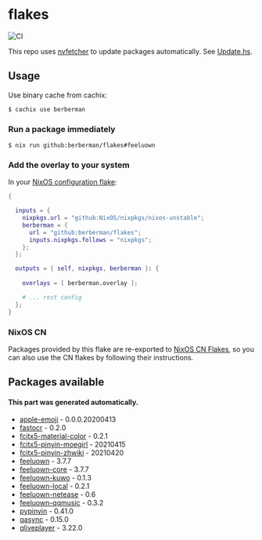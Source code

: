 # flakes

![CI](https://github.com/berberman/flakes/workflows/Update%20and%20check/badge.svg)

This repo uses [nvfetcher](https://github.com/berberman/nvfetcher) to update packages automatically.
See [Update.hs](Update.hs).

## Usage

Use binary cache from cachix:

```
$ cachix use berberman
```

### Run a package immediately

```
$ nix run github:berberman/flakes#feeluown
```

### Add the overlay to your system

In your [NixOS configuration flake](https://www.tweag.io/blog/2020-07-31-nixos-flakes/):

```nix
{

  inputs = {
    nixpkgs.url = "github:NixOS/nixpkgs/nixos-unstable";
    berberman = {
      url = "github:berberman/flakes";
      inputs.nixpkgs.follows = "nixpkgs";
    };
  };

  outputs = { self, nixpkgs, berberman }: {
  
    overlays = [ berberman.overlay ];

    # ... rest config
  };
}
```

### NixOS CN

Packages provided by this flake are re-exported to [NixOS CN Flakes](https://github.com/nixos-cn/flakes),
so you can also use the CN flakes by following their instructions.

## Packages available

#### This part was generated automatically.

* [apple-emoji](https://github.com/samuelngs/apple-emoji-linux) - 0.0.0.20200413
* [fastocr](https://github.com/BruceZhang1993/FastOCR) - 0.2.0
* [fcitx5-material-color](https://github.com/hosxy/Fcitx5-Material-Color) - 0.2.1
* [fcitx5-pinyin-moegirl](https://github.com/outloudvi/mw2fcitx) - 20210415
* [fcitx5-pinyin-zhwiki](https://github.com/felixonmars/fcitx5-pinyin-zhwiki) - 20210420
* [feeluown](https://github.com/feeluown/FeelUOwn) - 3.7.7
* [feeluown-core](https://github.com/feeluown/FeelUOwn) - 3.7.7
* [feeluown-kuwo](https://github.com/feeluown/feeluown-kuwo) - 0.1.3
* [feeluown-local](https://github.com/feeluown/feeluown-local) - 0.2.1
* [feeluown-netease](https://github.com/feeluown/feeluown-netease) - 0.6
* [feeluown-qqmusic](https://github.com/feeluown/feeluown-qqmusic) - 0.3.2
* [pypinyin](https://github.com/mozillazg/python-pinyin) - 0.41.0
* [qasync](https://github.com/CabbageDevelopment/qasync) - 0.15.0
* [qliveplayer](https://github.com/IsoaSFlus/QLivePlayer) - 3.22.0